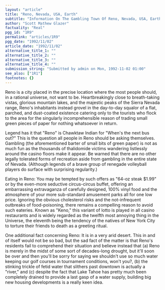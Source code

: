 ```yaml
---
layout: "article"
title: "Reno, Nevada, USA, Earth"
subtitle: "Information On The Gambling Town Of Reno, Nevada, USA, Earth"
author: "Scott Mathew Glazer"
factuality: "Real"
pgg_id: "1R9"
permalink: "articles/1R9"
pgg_date: "1992/11/02"
article_date: "1992/11/02"
alternative_title_1: ""
alternative_title_2: ""
alternative_title_3: ""
alternative_title_4: ""
submission_string: "Submitted by admin on Mon, 1992-11-02 01:00"
see_also: ["1R1"]
footnotes: {}
---
```

<div>
<p>Reno is a city placed in the precise location where the most people should, in a rational universe, not want to be. Heartbreakingly close to breath-taking vistas, glorious mountain lakes, and the majestic peaks of the Sierra Nevada range, Reno's inhabitants instead grovel in the day-to-day squalor of a flat, parched, and dust-coated existence catering only to the tourists who flock to the area for the singularly incomprehensible reason of trading small green pieces of paper for nothing whatsoever in return.</p>
<p>Legend has it that "Reno" is Chawktaw Indian for "When's the next bus out?" This is the question all people in Reno should be asking themselves. Gambling (the aforementioned barter of small bits of green paper) is not as much fun as the thousands of thalidomide victims wandering listlessly around the casino floors make it appear. Be warned that there are no other legally tolerated forms of recreation aside from gambling in the entire state of Nevada. (Although legends of a brave group of renegade volleyball players do surface with surprising regularity.)</p>
<p>Eating in Reno: You may be tempted by such offers as "64-oz steak $1.99" or by the even-more seductive circus-circus buffet, offering an embarrassing extravaganza of carefully designed, 100% vinyl food and the atmosphere of your more sub-standard amusement parks all for one low price. Ignoring the obvious cholesterol risks and the not-infrequent outbreaks of food-poisoning, there remains a compelling reason to avoid such eateries. Known as "Keno," this variant of lotto is played in all casino restaurants and is widely regarded as the twelfth most annoying thing in the Universe, the eleventh being the tendency of the natives of New York City to torture their friends to death as a greeting ritual.</p>
<p>One additional fact concerning Reno: It is in a very arid desert. This in and of itself would not be so bad, but the sad fact of the matter is that Reno's residents fail to comprehend their situation and believe instead that (a) Reno is merely in the midst of some sort of decades-long drought, but it'll soon be over and then you'll be sorry for saying we shouldn't use so much water keeping our golf courses in tournament conditions, won't you?, (b) the stinking trickle of fetid water that slithers past downtown is actually a "river," and (c) despite the fact that Lake Tahoe has pretty much been completely drained to provide a last gasp of a water supply, building big new housing developments is a really keen idea.</p>
</div>
